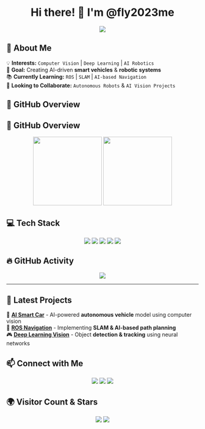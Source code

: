 <h1 align="center">Hi there! 👋 I'm @fly2023me</h1>

<p align="center">
  <img src="https://readme-typing-svg.demolab.com?font=Fira+Code&size=40&duration=3000&pause=1000&color=32CD32&center=true&width=1000&height=100&lines=Passionate+about+Computer+Vision;Learning+ROS+%26+AI+Navigation;Building+Smart+AI-Powered+Vehicles!" />
</p>


## 🚀 About Me
💡 **Interests:** `Computer Vision` | `Deep Learning` | `AI Robotics`  
🎯 **Goal:** Creating AI-driven **smart vehicles** & **robotic systems**  
📚 **Currently Learning:** `ROS` | `SLAM` | `AI-based Navigation`  
🤝 **Looking to Collaborate:** `Autonomous Robots` & `AI Vision Projects`  


## 🌟 GitHub Overview
## 🌟 GitHub Overview
<div align="center">
  <img height="180em" src="https://github-readme-stats.vercel.app/api?username=fly2023me&cache_seconds=1800&show_icons=true&hide_border=true&bg_color=ffffff&title_color=2F80ED&icon_color=4C71F2&text_color=434D58&v=1" />
<img height="180em" src="https://github-profile-summary-cards.vercel.app/api/cards/stats?username=fly2023me&cache_seconds=1800&bg_color=ffffff&title_color=2F80ED&text_color=434D58&hide_border=true&v=1" />
  
</div>

## 💻 Tech Stack

<p align="center">
  <img src="https://img.shields.io/badge/Python-3776AB?style=for-the-badge&logo=python&logoColor=white">
  <img src="https://img.shields.io/badge/C++-00599C?style=for-the-badge&logo=c%2B%2B&logoColor=white">
  <img src="https://img.shields.io/badge/OpenCV-5C3EE8?style=for-the-badge&logo=opencv&logoColor=white">
  <img src="https://img.shields.io/badge/ROS-22314E?style=for-the-badge&logo=ros&logoColor=white">
  <img src="https://img.shields.io/badge/Pytorch-EE4C2C?style=for-the-badge&logo=pytorch&logoColor=white">
</p>

## 🔥 GitHub Activity
<div align="center">
  <img src="https://github-readme-activity-graph.vercel.app/graph?username=fly2023me&hide_border=true&area=true&bg_color=ffffff&color=2F80ED&line=4C71F2&point=2F80ED&area_color=4C71F2&area_opacity=0.1&title_color=2F80ED"/>
</div>

---

## 🎯 Latest Projects
🚗 **[AI Smart Car](#)** - AI-powered **autonomous vehicle** model using computer vision  
🤖 **[ROS Navigation](#)** - Implementing **SLAM & AI-based path planning**  
🎮 **[Deep Learning Vision](#)** - Object **detection & tracking** using neural networks  

## 📫 Connect with Me
<p align="center">
  <a href="mailto:stphencliffs@gmail.com"><img src="https://img.shields.io/badge/Email-D14836?style=for-the-badge&logo=gmail&logoColor=white"></a>
  <a href="https://linkedin.com/in/yourprofile"><img src="https://img.shields.io/badge/LinkedIn-0A66C2?style=for-the-badge&logo=linkedin&logoColor=white"></a>
  <a href="https://github.com/fly2023me"><img src="https://img.shields.io/github/followers/fly2023me?label=Follow&style=social"></a>
</p>

## 🌍 Visitor Count & Stars
<div align="center">
  <img src="https://komarev.com/ghpvc/?username=fly2023me&color=blue&style=flat-square">
  <img src="https://img.shields.io/github/stars/fly2023me?style=social">
</div>
